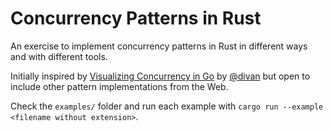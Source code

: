 # Concurrency Patterns in Rust

An exercise to implement concurrency patterns in Rust in different ways and with different tools.

Initially inspired by [Visualizing Concurrency in Go](https://divan.github.io/posts/go_concurrency_visualize/) by [@divan](https://github.com/divan) but open to include other pattern implementations from the Web.

Check the `examples/` folder and run each example with `cargo run --example <filename without extension>`.
